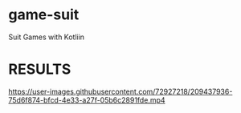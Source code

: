 # game-suit
Suit Games with Kotliin

# RESULTS
https://user-images.githubusercontent.com/72927218/209437936-75d6f874-bfcd-4e33-a27f-05b6c2891fde.mp4


